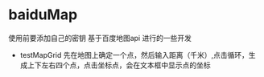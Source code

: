 # baiduMap
使用前要添加自己的密钥
基于百度地图api 进行的一些开发
- testMapGrid 先在地图上确定一个点，然后输入距离（千米）,点击循环，生成上下左右四个点，点击坐标点，会在文本框中显示点的坐标
